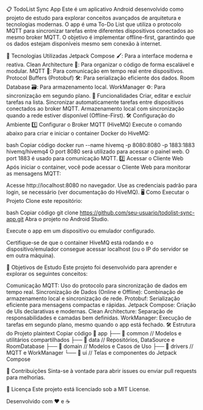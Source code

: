 📋 TodoList Sync App
Este é um aplicativo Android desenvolvido como projeto de estudo para explorar conceitos avançados de arquitetura e tecnologias modernas. O app é uma To-Do List que utiliza o protocolo MQTT para sincronizar tarefas entre diferentes dispositivos conectados ao mesmo broker MQTT. O objetivo é implementar offline-first, garantindo que os dados estejam disponíveis mesmo sem conexão à internet.

🚀 Tecnologias Utilizadas
Jetpack Compose 🖌️: Para a interface moderna e reativa.
Clean Architecture 🧼: Para organizar o código de forma escalável e modular.
MQTT 📡: Para comunicação em tempo real entre dispositivos.
Protocol Buffers (Protobuf) 🛠️: Para serialização eficiente dos dados.
Room Database 🗃️: Para armazenamento local.
WorkManager ⚙️: Para sincronização em segundo plano.
📝 Funcionalidades
Criar, editar e excluir tarefas na lista.
Sincronizar automaticamente tarefas entre dispositivos conectados ao broker MQTT.
Armazenamento local com sincronização quando a rede estiver disponível (Offline-First).
🛠️ Configuração do Ambiente
1️⃣ Configurar o Broker MQTT (HiveMQ)
Execute o comando abaixo para criar e iniciar o container Docker do HiveMQ:

bash
Copiar código
docker run --name hivemq -p 8080:8080 -p 1883:1883 hivemq/hivemq4
O port 8080 será utilizado para acessar o painel web.
O port 1883 é usado para comunicação MQTT.
2️⃣ Acessar o Cliente Web
Após iniciar o container, você pode acessar o Cliente Web para monitorar as mensagens MQTT:

Acesse http://localhost:8080 no navegador.
Use as credenciais padrão para login, se necessário (ver documentação do HiveMQ).
🖥️ Como Executar o Projeto
Clone este repositório:

bash
Copiar código
git clone https://github.com/seu-usuario/todolist-sync-app.git
Abra o projeto no Android Studio.

Execute o app em um dispositivo ou emulador configurado.

Certifique-se de que o container HiveMQ está rodando e o dispositivo/emulador consegue acessar localhost (ou o IP do servidor se em outra máquina).

🌟 Objetivos de Estudo
Este projeto foi desenvolvido para aprender e explorar os seguintes conceitos:

Comunicação MQTT: Uso do protocolo para sincronização de dados em tempo real.
Sincronização de Dados (Online e Offline): Combinação de armazenamento local e sincronização de rede.
Protobuf: Serialização eficiente para mensagens compactas e rápidas.
Jetpack Compose: Criação de UIs declarativas e modernas.
Clean Architecture: Separação de responsabilidades e camadas bem definidas.
WorkManager: Execução de tarefas em segundo plano, mesmo quando o app está fechado.
🛠️ Estrutura do Projeto
plaintext
Copiar código
📂 app
├── 📂 common        // Modelos e utilitários compartilhados
├── 📂 data          // Repositórios, DataSource e RoomDatabase
├── 📂 domain        // Modelos e Casos de Uso
├── 📂 drivers       // MQTT e WorkManager
└── 📂 ui            // Telas e componentes do Jetpack Compose

🧩 Contribuições
Sinta-se à vontade para abrir issues ou enviar pull requests para melhorias.

📜 Licença
Este projeto está licenciado sob a MIT License.

Desenvolvido com ❤️ e ☕